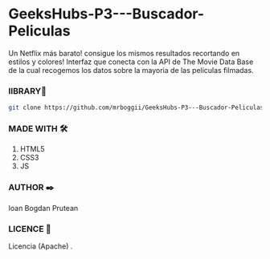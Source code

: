 # GeeksHubs-P3---Buscador-Peliculas


Un Netflix más barato! consigue los mismos resultados recortando en estilos y colores!
Interfaz que conecta con la API de The Movie Data Base de la cual recogemos 
los datos sobre la mayoria de las peliculas filmadas.

### lIBRARY🚀

```bash
git clone https://github.com/mrboggii/GeeksHubs-P3---Buscador-Peliculas
```
### MADE WITH 🛠️

1. HTML5
2. CSS3
3. JS


### AUTHOR ✒️

Ioan Bogdan Prutean  

### LICENCE 📄
Licencia (Apache) .
